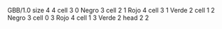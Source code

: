 <gs-board> GBB/1.0
size 4 4
cell 3 0 Negro 3
cell 2 1 Rojo 4
cell 3 1 Verde 2
cell 1 2 Negro 3
cell 0 3 Rojo 4
cell 1 3 Verde 2
head 2 2   
 </gs-board>